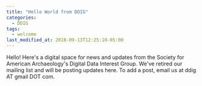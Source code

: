 ```yaml
---
title: "Hello World from DDIG"
categories:
  - DDIG
tags:
  - welcome
last_modified_at: 2018-09-13T12:25:10-05:00
---
```


Hello! Here's a digital space for news and updates from the Society for American Archaeology's Digital Data Interest Group. We've retired our mailing list and will be posting updates here. To add a post, email us at ddig AT gmail DOT com.
